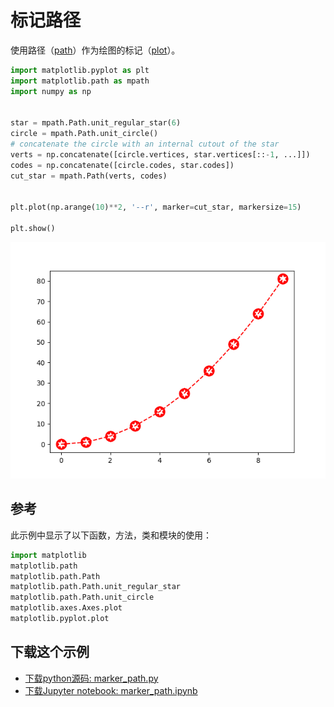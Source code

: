 # 标记路径

使用路径（[path](https://matplotlib.org/api/path_api.html#matplotlib.path.Path)）作为绘图的标记（[plot](https://matplotlib.org/api/_as_gen/matplotlib.axes.Axes.plot.html#matplotlib.axes.Axes.plot)）。

```python
import matplotlib.pyplot as plt
import matplotlib.path as mpath
import numpy as np


star = mpath.Path.unit_regular_star(6)
circle = mpath.Path.unit_circle()
# concatenate the circle with an internal cutout of the star
verts = np.concatenate([circle.vertices, star.vertices[::-1, ...]])
codes = np.concatenate([circle.codes, star.codes])
cut_star = mpath.Path(verts, codes)


plt.plot(np.arange(10)**2, '--r', marker=cut_star, markersize=15)

plt.show()
```

![标记路径示例](/static/images/gallery/sphx_glr_marker_path_001.png)

## 参考

此示例中显示了以下函数，方法，类和模块的使用：

```python
import matplotlib
matplotlib.path
matplotlib.path.Path
matplotlib.path.Path.unit_regular_star
matplotlib.path.Path.unit_circle
matplotlib.axes.Axes.plot
matplotlib.pyplot.plot
```

## 下载这个示例
            
- [下载python源码: marker_path.py](https://matplotlib.org/_downloads/marker_path.py)
- [下载Jupyter notebook: marker_path.ipynb](https://matplotlib.org/_downloads/marker_path.ipynb)